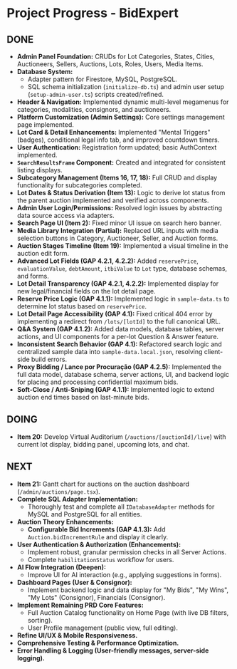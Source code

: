 # Project Progress - BidExpert

## DONE
- **Admin Panel Foundation:** CRUDs for Lot Categories, States, Cities, Auctioneers, Sellers, Auctions, Lots, Roles, Users, Media Items.
- **Database System:**
    - Adapter pattern for Firestore, MySQL, PostgreSQL.
    - SQL schema initialization (`initialize-db.ts`) and admin user setup (`setup-admin-user.ts`) scripts created/refined.
- **Header & Navigation:** Implemented dynamic multi-level megamenus for categories, modalities, consignors, and auctioneers.
- **Platform Customization (Admin Settings):** Core settings management page implemented.
- **Lot Card & Detail Enhancements:** Implemented "Mental Triggers" (badges), conditional legal info tab, and improved countdown timers.
- **User Authentication:** Registration form updated; basic AuthContext implemented.
- **`SearchResultsFrame` Component:** Created and integrated for consistent listing displays.
- **Subcategory Management (Items 16, 17, 18):** Full CRUD and display functionality for subcategories completed.
- **Lot Dates & Status Derivation (Item 13):** Logic to derive lot status from the parent auction implemented and verified across components.
- **Admin User Login/Permissions:** Resolved login issues by abstracting data source access via adapters.
- **Search Page UI (Item 2):** Fixed minor UI issue on search hero banner.
- **Media Library Integration (Partial):** Replaced URL inputs with media selection buttons in Category, Auctioneer, Seller, and Auction forms.
- **Auction Stages Timeline (Item 19):** Implemented a visual timeline in the auction edit form.
- **Advanced Lot Fields (GAP 4.2.1, 4.2.2):** Added `reservePrice`, `evaluationValue`, `debtAmount`, `itbiValue` to `Lot` type, database schemas, and forms.
- **Lot Detail Transparency (GAP 4.2.1, 4.2.2):** Implemented display for new legal/financial fields on the lot detail page.
- **Reserve Price Logic (GAP 4.1.1):** Implemented logic in `sample-data.ts` to determine lot status based on `reservePrice`.
- **Lot Detail Page Accessibility (GAP 4.1):** Fixed critical 404 error by implementing a redirect from `/lots/[lotId]` to the full canonical URL.
- **Q&A System (GAP 4.1.2):** Added data models, database tables, server actions, and UI components for a per-lot Question & Answer feature.
- **Inconsistent Search Behavior (GAP 4.1):** Refactored search logic and centralized sample data into `sample-data.local.json`, resolving client-side build errors.
- **Proxy Bidding / Lance por Procuração (GAP 4.2.5):** Implemented the full data model, database schema, server actions, UI, and backend logic for placing and processing confidential maximum bids.
- **Soft-Close / Anti-Sniping (GAP 4.1.1):** Implemented logic to extend auction end times based on last-minute bids.

## DOING
- **Item 20:** Develop Virtual Auditorium (`/auctions/[auctionId]/live`) with current lot display, bidding panel, upcoming lots, and chat.

## NEXT
- **Item 21:** Gantt chart for auctions on the auction dashboard (`/admin/auctions/page.tsx`).
- **Complete SQL Adapter Implementation:**
    *   Thoroughly test and complete all `IDatabaseAdapter` methods for MySQL and PostgreSQL for all entities.
- **Auction Theory Enhancements:**
    *   **Configurable Bid Increments (GAP 4.1.3):** Add `Auction.bidIncrementRule` and display it clearly.
- **User Authentication & Authorization (Enhancements):**
    *   Implement robust, granular permission checks in all Server Actions.
    *   Complete `habilitationStatus` workflow for users.
- **AI Flow Integration (Deepen):**
    *   Improve UI for AI interaction (e.g., applying suggestions in forms).
- **Dashboard Pages (User & Consignor):**
    *   Implement backend logic and data display for "My Bids", "My Wins", "My Lots" (Consignor), Financials (Consignor).
- **Implement Remaining PRD Core Features:**
    *   Full Auction Catalog functionality on Home Page (with live DB filters, sorting).
    *   User Profile management (public view, full editing).
- **Refine UI/UX & Mobile Responsiveness.**
- **Comprehensive Testing & Performance Optimization.**
- **Error Handling & Logging (User-friendly messages, server-side logging).**
